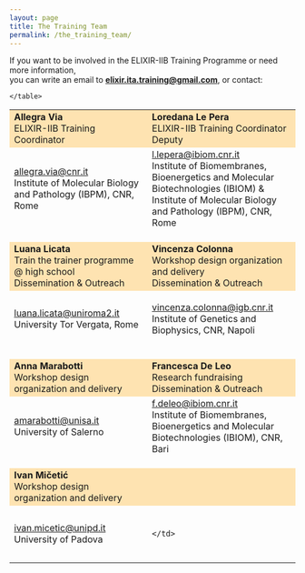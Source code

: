 ```yaml
---
layout: page
title: The Training Team
permalink: /the_training_team/
---
```


If you want to be involved in the ELIXIR-IIB Training Programme or need more information,<br>
you can write an email to **<elixir.ita.training@gmail.com>**, or contact:

<table border="0" width="740">
 <tr style="background-color:rgba(255,165,0,0.3)">
   <td width="300" height="60">
   		<b>Allegra Via</b><br>
		ELIXIR-IIB Training Coordinator
	</td>
	<td width="300" height="60"> 
   		<b>Loredana Le Pera</b><br>
		ELIXIR-IIB Training Coordinator Deputy
	</td>
</tr>
<tr>
	<td width="300" height="100">
		<a href="mailto:allegra.via@cnr.it">allegra.via@cnr.it</a><br>
		Institute of Molecular Biology and Pathology (IBPM), CNR, Rome<br>
   </td>
   <td width="300" height="100">
		<a href="mailto:l.lepera@ibiom.cnr.it">l.lepera@ibiom.cnr.it</a><br>
		Institute of Biomembranes, Bioenergetics and Molecular Biotechnologies (IBIOM) &<br>
		Institute of Molecular Biology and Pathology (IBPM), CNR, Rome
   </td>
</tr>
<tr height="20"></tr>
<tr style="background-color:rgba(255,165,0,0.3)">
  <td width="300" height="60">
   		<b>Luana Licata</b><br>
   		Train the trainer programme @ high school<br>
   		Dissemination & Outreach
   </td>
   <td width="300" height="60">
   		<b>Vincenza Colonna</b><br>
   		Workshop design organization and delivery<br>
		Dissemination & Outreach
   </td>
</tr>
<tr>
   <td width="300" height="100">
		<a href="mailto:luana.licata@uniroma2.it">luana.licata@uniroma2.it</a><br>
		University Tor Vergata, Rome
	</td>
   <td width="300" height="100">	
		<a href="mailto:vincenza.colonna@igb.cnr.it">vincenza.colonna@igb.cnr.it</a><br>
		Institute of Genetics and Biophysics, CNR, Napoli
   </td>
 </tr>
 <tr height="20"></tr>
 <tr style="background-color:rgba(255,165,0,0.3)">
   	<td width="300" height="60">
   		<b>Anna Marabotti</b><br>
   		Workshop design organization and delivery
   </td>
   <td width="300" height="60">
   		<b>Francesca De Leo</b><br>
		Research fundraising<br>
		Dissemination & Outreach
	</td>
</tr>
<tr>
	<td width="300" height="100">
		<a href="mailto:amarabotti@unisa.it">amarabotti@unisa.it</a><br>
		University of Salerno
   </td>
   <td width="300" height="100">
		<a href="mailto:f.deleo@ibiom.cnr.it">f.deleo@ibiom.cnr.it</a><br>
		Institute of Biomembranes, Bioenergetics and Molecular Biotechnologies (IBIOM), CNR, Bari
	</td>	
</tr>
<tr height="20"></tr>
 <tr style="background-color:rgba(255,165,0,0.3)">
   	<td width="300" height="60">
   		<b>Ivan Mičetić</b><br>
   		Workshop design organization and delivery
   </td>
   <td width="300" height="60">
   			</td>
</tr>
<tr>
	<td width="300" height="100">
		<a href="mailto:ivan.micetic@unipd.it">ivan.micetic@unipd.it</a><br>
		University of Padova
   </td>
   <td width="300" height="100">
		
	</td>	
</tr>

    </table>